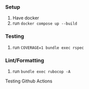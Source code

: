 ### Setup

1. Have docker
2. run `docker compose up --build`

### Testing

1. run `COVERAGE=1 bundle exec rspec`

### Lint/Formatting

1. run `bundle exec rubocop -A`


Testing Github Actions
